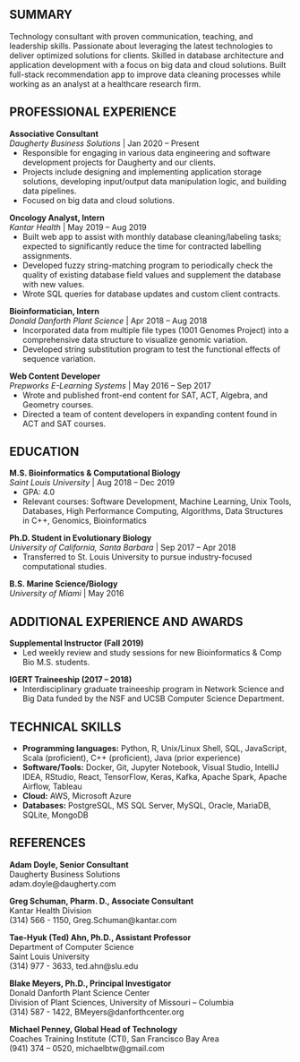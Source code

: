 <html>
  
<p><h2>SUMMARY</h2></p>

<p>Technology consultant with proven communication, teaching, and leadership skills. Passionate about leveraging the latest technologies to deliver optimized solutions for clients. Skilled in database architecture and application development with a focus on big data and cloud solutions. Built full-stack recommendation app to improve data cleaning processes while working as an analyst at a healthcare research firm. 
</p>

<p><h2>PROFESSIONAL EXPERIENCE</h2></p>

<p style ="margin-bottom:0;"><b>Associative Consultant</b><br>
  <em>Daugherty Business Solutions</em> | Jan 2020 – Present</p>
<ul style="list-style-type:disc;margin-top:0;">
  <li>Responsible for engaging in various data engineering and software development projects for Daugherty and our clients.</li>
  <li>Projects include designing and implementing application storage solutions, developing input/output data manipulation logic, and building data pipelines. </li> 
  <li>Focused on big data and cloud solutions.</li></ul>	

<p style ="margin-bottom:0;"><b>Oncology Analyst, Intern</b><br>
  <em>Kantar Health</em> | May 2019 – Aug 2019</p>
<ul style="list-style-type:disc;margin-top:0;">
  <li>Built web app to assist with monthly database cleaning/labeling tasks; expected to significantly reduce the time for contracted labelling assignments. </li>
  <li>Developed fuzzy string-matching program to periodically check the quality of existing database field values and supplement the database with new values. </li> 
  <li>Wrote SQL queries for database updates and custom client contracts.</li></ul>	

<p style ="margin-bottom:0;"><b>Bioinformatician, Intern</b><br>
  <em>Donald Danforth Plant Science</em> | Apr 2018 – Aug 2018</p>
<ul style="list-style-type:disc;margin-top:0;">
  <li>Incorporated data from multiple file types (1001 Genomes Project) into a comprehensive data structure to visualize genomic variation.</li>
  <li>Developed string substitution program to test the functional effects of sequence variation.</li>
  </ul>	

<p style ="margin-bottom:0;"><b>Web Content Developer</b><br>
  <em>Prepworks E-Learning Systems</em> | May 2016 – Sep 2017</p>
<ul style="list-style-type:disc;margin-top:0;">
  <li>Wrote and published front-end content for SAT, ACT, Algebra, and Geometry courses.</li>
  <li>Directed a team of content developers in expanding content found in ACT and SAT courses.</li>
  </ul>	

<p><h2>EDUCATION</h2></p>

<p style="margin-bottom:0;"><b>M.S. Bioinformatics & Computational Biology</b><br>
  <em>Saint Louis University</em> | Aug 2018 – Dec 2019</p>
  <ul style="list-style-type:disc;margin-top:0;">
  <li> GPA: 4.0 </li>
  <li> Relevant courses: Software Development, Machine Learning, Unix Tools, Databases, High Performance Computing, Algorithms, Data Structures in C++, Genomics, Bioinformatics</li></ul>

<p style="margin-bottom:0;"><b>Ph.D. Student in Evolutionary Biology</b><br>
  <em>University of California, Santa Barbara</em> | Sep 2017 – Apr 2018 </p> 
  <ul style="list-style-type:disc;margin-top:0;">
  <li> Transferred to St. Louis University to pursue industry-focused computational studies.</li></ul>

<p style="margin-bottom:0;"><b>B.S. Marine Science/Biology</b><br>
  <em>University of Miami</em> | May 2016</p> 

<p><h2>ADDITIONAL EXPERIENCE AND AWARDS</h2></p>

<p style ="margin-bottom:0;"><b>Supplemental Instructor (Fall 2019)</b></p>
<ul style="list-style-type:disc;margin-top:0;">
  <li>Led weekly review and study sessions for new Bioinformatics & Comp Bio M.S. students.</li></ul>
  
<p style ="margin-bottom:0;"><b>IGERT Traineeship	(2017 – 2018)</b></p>
<ul style="list-style-type:disc;margin-top:0;">
  <li>Interdisciplinary graduate traineeship program in Network Science and Big Data funded by the NSF and UCSB Computer Science Department.</li></ul>

<p><h2>TECHNICAL SKILLS</h2></p>

<ul style="list-style-type:disc;">
  <li><b>Programming languages:</b> Python, R, Unix/Linux Shell, SQL, JavaScript, Scala (proficient), C++ (proficient), Java (prior experience)</li>
  <li><b>Software/Tools:</b> Docker, Git, Jupyter Notebook, Visual Studio, IntelliJ IDEA, RStudio, React, TensorFlow, Keras, Kafka, Apache Spark, Apache Airflow, Tableau</li>
  <li><b>Cloud:</b> AWS, Microsoft Azure</li>
  <li><b>Databases:</b> PostgreSQL, MS SQL Server, MySQL, Oracle, MariaDB, SQLite, MongoDB</li></ul>

<p><h2>REFERENCES</h2></p>

<p><b>Adam Doyle, Senior Consultant</b><br>
  Daugherty Business Solutions<br>
  adam.doyle@daugherty.com</p>

<p><b>Greg Schuman, Pharm. D., Associate Consultant</b><br>
  Kantar Health Division<br>
  (314) 566 - 1150, Greg.Schuman@kantar.com</p>

<p><b>Tae-Hyuk (Ted) Ahn, Ph.D., Assistant Professor</b><br>
  Department of Computer Science<br>
  Saint Louis University<br>
  (314) 977 - 3633, ted.ahn@slu.edu</p>

<p><b>Blake Meyers, Ph.D., Principal Investigator</b><br>
Donald Danforth Plant Science Center<br>
Division of Plant Sciences, University of Missouri – Columbia<br>
(314) 587 - 1422, BMeyers@danforthcenter.org</p>

<p><b>Michael Penney, Global Head of Technology</b><br>
Coaches Training Institute (CTI), San Francisco Bay Area<br>
(941) 374 – 0520, michaelbtw@gmail.com </p>

</html>

